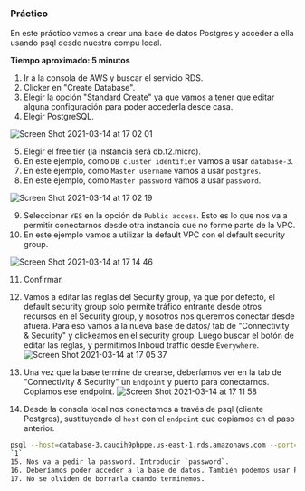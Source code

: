 ### Práctico

En este práctico vamos a crear una base de datos Postgres y acceder a ella usando psql desde nuestra compu local.

**Tiempo aproximado: 5 minutos**

1. Ir a la consola de AWS y buscar el servicio RDS.
2. Clicker en "Create Database".
3. Elegir la opción "Standard Create" ya que vamos a tener que editar alguna configuración para poder accederla desde casa.
4. Elegir PostgreSQL.

![Screen Shot 2021-03-14 at 17 02 01](https://user-images.githubusercontent.com/17788257/111082660-4e8bdc80-84e8-11eb-8446-77dd51d318ec.png)

5. Elegir el free tier (la instancia será db.t2.micro).
6. En este ejemplo, como `DB cluster identifier` vamos a usar `database-3`.
7. En este ejemplo, como `Master username` vamos a usar `postgres`.
8. En este ejemplo, como `Master password` vamos a usar `password`.

![Screen Shot 2021-03-14 at 17 02 19](https://user-images.githubusercontent.com/17788257/111082670-53e92700-84e8-11eb-992e-82eaa17b749e.png)

9. Seleccionar `YES` en la opción de `Public access`. Esto es lo que nos va a permitir conectarnos desde otra instancia que no forme parte de la VPC.
10. En este ejemplo vamos a utilizar la default VPC con el default security group.

![Screen Shot 2021-03-14 at 17 14 46](https://user-images.githubusercontent.com/17788257/111082796-e689c600-84e8-11eb-9ed6-1291272d9f2c.png)


11. Confirmar.
12. Vamos a editar las reglas del Security group, ya que por defecto, el default security group solo permite tráfico entrante desde otros recursos en el Security group, y nosotros nos queremos conectar desde afuera. Para eso vamos a la nueva base de datos/ tab de "Connectivity & Security" y clickeamos en el security group. Luego buscar el botón de editar las reglas, y permitimos Inboud traffic desde `Everywhere`.
![Screen Shot 2021-03-14 at 17 05 37](https://user-images.githubusercontent.com/17788257/111082677-59df0800-84e8-11eb-8b2b-5d270af5da6d.png)

13. Una vez que la base termine de crearse, deberíamos ver en la tab de "Connectivity & Security" un `Endpoint` y puerto para conectarnos. Copiamos ese endpoint.
![Screen Shot 2021-03-14 at 17 11 58](https://user-images.githubusercontent.com/17788257/111082724-7aa75d80-84e8-11eb-9d46-ec063baafd5c.png)

14. Desde la consola local nos conectamos a través de psql (cliente Postgres), sustituyendo el `host` con el `endpoint` que copiamos en el paso anterior.
```bash
psql --host=database-3.cauqih9phppe.us-east-1.rds.amazonaws.com --port=5432 --username=postgres --password
`1`
15. Nos va a pedir la password. Introducir `password`. 
16. Deberíamos poder acceder a la base de datos. También podemos usar PgAdmin como interfaz gráfica.
17. No se olviden de borrarla cuando terminemos.
